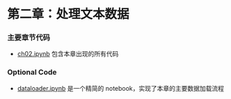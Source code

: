# 第二章：处理文本数据

### 主要章节代码

- [ch02.ipynb](ch02.ipynb) 包含本章出现的所有代码

### Optional Code

- [dataloader.ipynb](dataloader.ipynb) 是一个精简的 notebook，实现了本章的主要数据加载流程

